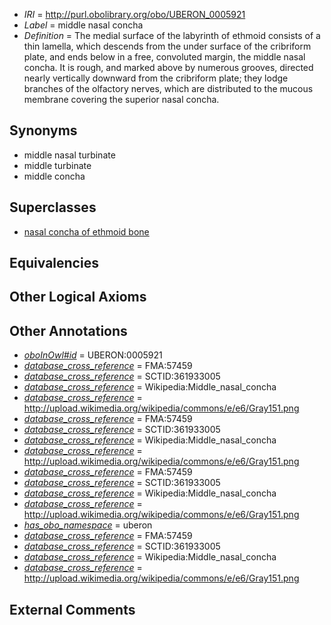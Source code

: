  * *IRI* = http://purl.obolibrary.org/obo/UBERON_0005921
 * *Label* = middle nasal concha
 * *Definition* = The medial surface of the labyrinth of ethmoid consists of a thin lamella, which descends from the under surface of the cribriform plate, and ends below in a free, convoluted margin, the middle nasal concha. It is rough, and marked above by numerous grooves, directed nearly vertically downward from the cribriform plate; they lodge branches of the olfactory nerves, which are distributed to the mucous membrane covering the superior nasal concha.

## Synonyms

 * middle nasal turbinate
 * middle turbinate
 * middle concha

## Superclasses

 * [nasal concha of ethmoid bone](../../UBERON/73/UBERON_0003973.md)

## Equivalencies


## Other Logical Axioms


## Other Annotations

 * *[oboInOwl#id](../../id/oboInOwl#id.md)* = UBERON:0005921
 * *[database_cross_reference](../../ef/oboInOwl#hasDbXref.md)* = FMA:57459
 * *[database_cross_reference](../../ef/oboInOwl#hasDbXref.md)* = SCTID:361933005
 * *[database_cross_reference](../../ef/oboInOwl#hasDbXref.md)* = Wikipedia:Middle_nasal_concha
 * *[database_cross_reference](../../ef/oboInOwl#hasDbXref.md)* = http://upload.wikimedia.org/wikipedia/commons/e/e6/Gray151.png
 * *[database_cross_reference](../../ef/oboInOwl#hasDbXref.md)* = FMA:57459
 * *[database_cross_reference](../../ef/oboInOwl#hasDbXref.md)* = SCTID:361933005
 * *[database_cross_reference](../../ef/oboInOwl#hasDbXref.md)* = Wikipedia:Middle_nasal_concha
 * *[database_cross_reference](../../ef/oboInOwl#hasDbXref.md)* = http://upload.wikimedia.org/wikipedia/commons/e/e6/Gray151.png
 * *[database_cross_reference](../../ef/oboInOwl#hasDbXref.md)* = FMA:57459
 * *[database_cross_reference](../../ef/oboInOwl#hasDbXref.md)* = SCTID:361933005
 * *[database_cross_reference](../../ef/oboInOwl#hasDbXref.md)* = Wikipedia:Middle_nasal_concha
 * *[database_cross_reference](../../ef/oboInOwl#hasDbXref.md)* = http://upload.wikimedia.org/wikipedia/commons/e/e6/Gray151.png
 * *[has_obo_namespace](../../ce/oboInOwl#hasOBONamespace.md)* = uberon
 * *[database_cross_reference](../../ef/oboInOwl#hasDbXref.md)* = FMA:57459
 * *[database_cross_reference](../../ef/oboInOwl#hasDbXref.md)* = SCTID:361933005
 * *[database_cross_reference](../../ef/oboInOwl#hasDbXref.md)* = Wikipedia:Middle_nasal_concha
 * *[database_cross_reference](../../ef/oboInOwl#hasDbXref.md)* = http://upload.wikimedia.org/wikipedia/commons/e/e6/Gray151.png

## External Comments

